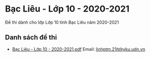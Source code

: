 # Bạc Liêu - Lớp 10 - 2020-2021

Đề thi dành cho lớp Lớp 10 tỉnh Bạc Liêu năm 2020-2021

## Danh sách đề thi

- [Bạc Liêu - Lớp 10 - 2020-2021.pdf](Bạc%20Liêu%20-%20Lớp%2010%20-%202020-2021.pdf)
Email: linhptm.21it@vku.udn.vn


